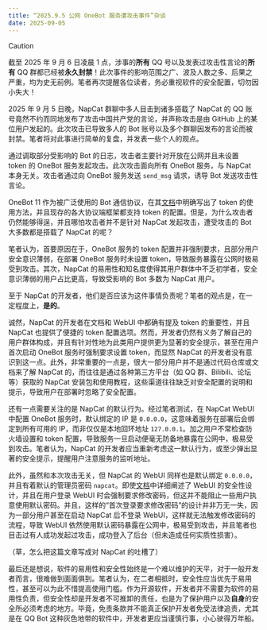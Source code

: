 ```yaml
---
title: “2025.9.5 公网 OneBot 服务遭攻击事件”杂谈
date: 2025-09-05
---
```


> [!caution]
>
> 截至 2025 年 9 月 6 日凌晨 1 点，涉事的**所有** QQ 号以及发表过攻击性言论的**所有** QQ 群都已经被**永久封禁**！此次事件的影响范围之广、波及人数之多、后果之严重，均为史无前例。笔者再次提醒各位读者，务必重视软件的安全配置，切勿因小失大！

2025 年 9 月 5 日晚，NapCat 群聊中多人目击到诸多搭载了 NapCat 的 QQ 账号竟然不约而同地发布了攻击中国共产党的言论，并声称攻击是由 GitHub 上的某位用户发起的。此次攻击已导致多人的 Bot 账号以及多个群聊因发布的言论而被封禁。笔者将对此事进行简单的复盘，并发表一些个人的观点。

<!-- ![Screenshot of attack](./assets/2025-09-05-attack-on-onebot-service/attack-screenshot.png) -->

通过调取部分受影响的 Bot 的日志，攻击者主要针对开放在公网并且未设置 token 的 OneBot 服务发起攻击。此次攻击面向所有 OneBot 服务，与 NapCat 本身无关。攻击者通过向 OneBot 服务发送 `send_msg` 请求，诱导 Bot 发送攻击性言论。

OneBot 11 作为被广泛使用的 Bot 通信协议，在其[文档](https://github.com/botuniverse/onebot-11/blob/master/communication/authorization.md)中明确写出了 token 的使用方法，并且现存的各大协议端框架都支持 token 的配置。但是，为什么攻击者仍然能够得逞，并且哪怕攻击者并不是针对 NapCat 发起攻击，遭受攻击的 Bot 大多数都是搭载了 NapCat 的呢？

笔者认为，首要原因在于，OneBot 服务的 token 配置并非强制要求，且部分用户安全意识薄弱，在部署 OneBot 服务时未设置 token，导致服务暴露在公网时极易受到攻击。其次，NapCat 的易用性和知名度使得其用户群体中不乏初学者，安全意识薄弱的用户占比更高，导致受影响的 Bot 多数为 NapCat 用户。

至于 NapCat 的开发者，他们是否应该为这件事情负责呢？笔者的观点是，在一定程度上，**是的**。

诚然，NapCat 的开发者在文档和 WebUI 中都确有提及 token 的重要性，并且 NapCat 也提供了便捷的 token 配置选项。然而，开发者仍然有义务了解自己的用户群体构成，并且有针对性地为此类用户提供更为显著的安全提示，甚至在用户首次启动 OneBot 服务时强制要求设置 token，而显然 NapCat 的开发者没有意识到这一点。此外，非常重要的一点是，很大一部分用户并不是通过代码仓库或文档来了解 NapCat 的，而往往是通过各种第三方平台（如 QQ 群、Bilibili、论坛等）获取的 NapCat 安装包和使用教程，这些渠道往往缺乏对安全配置的说明和提示，导致用户在部署时忽略了安全配置。

还有一点需要关注的是 NapCat 的默认行为。经过笔者测试，在 NapCat WebUI 中配置 OneBot 服务时，默认绑定的 IP 是 `0.0.0.0`，这意味着服务在部署后会绑定到所有可用的 IP，而非仅仅是本地回环地址 `127.0.0.1`。加之用户不常检查防火墙设置和 token 配置，导致服务一旦启动便毫无防备地暴露在公网中，极易受到攻击。笔者认为，NapCat 的开发者应当重新考虑这一默认行为，或至少弹出显著的安全提示，提醒用户注意服务的监听地址。

此外，虽然和本次攻击无关，但 NapCat 的 WebUI 同样也是默认绑定 `0.0.0.0`，并且有着默认的管理员密码 `napcat`。即使[文档](https://napneko.github.io/other/security#webui-%E5%AE%89%E5%85%A8%E4%B8%8E%E4%B8%80%E4%BA%9B%E5%86%B7%E7%9F%A5%E8%AF%86)中详细阐述了 WebUI 的安全性设计，并且在用户登录 WebUI 时会强制要求修改密码，但这并不能阻止一些用户执意使用默认密码。并且，这样的“首次登录要求修改密码”的设计并非万无一失，因为一部分用户甚至在启动 NapCat 后不登录 WebUI，这样就无法触发修改密码的流程，导致 WebUI 依然使用默认密码暴露在公网中，极易受到攻击，并且笔者也目击过有人成功发起过攻击，成功登入了后台（但未造成任何实质性损害）。

（草，怎么把这篇文章写成对 NapCat 的吐槽了）

最后还是想说，软件的易用性和安全性始终是一个难以维护的天平，对于一般开发者而言，很难做到面面俱到。笔者认为，在二者相抵时，安全性应当优先于易用性，甚至可以为此不惜提高使用门槛。作为开源软件，开发者并不需要为软件的易用性负责，但安全性却是开发者不可推卸的责任，也是为了保护用户以及**自身**的安全所必须考虑的地方。毕竟，免责条款并不能真正保护开发者免受法律追责，尤其是在 QQ Bot 这种灰色地带的软件中，开发者更应当谨慎行事，小心驶得万年船。
